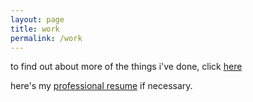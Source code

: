```yaml
---
layout: page
title: work
permalink: /work
---
```

to find out about more of the things i've done, click [here](https://work.ryeones.com)

here's my [professional resume](https://drive.google.com/file/d/16F3p9boYbiM-LBRuJoyLfltD2mvS-0Yh/view?usp=sharing) if necessary.

